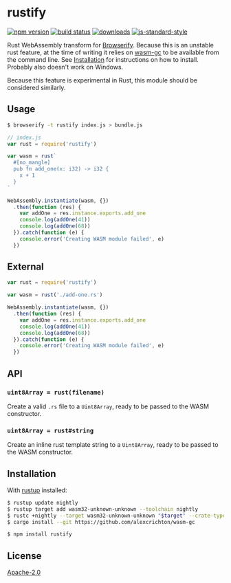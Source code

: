 # rustify
[![npm version][2]][3] [![build status][4]][5]
[![downloads][8]][9] [![js-standard-style][10]][11]

Rust WebAssembly transform for
[Browserify](https://github.com/browserify/browserify). Because this is an
unstable rust feature, at the time of writing it relies on
[wasm-gc](https://github.com/alexcrichton/wasm-gc) to be available from the
command line. See [Installation](#installation) for instructions on how to
install. Probably also doesn't work on Windows.

Because this feature is experimental in Rust, this module should be considered
similarly.

## Usage
```sh
$ browserify -t rustify index.js > bundle.js
```
```js
// index.js
var rust = require('rustify')

var wasm = rust`
  #[no_mangle]
  pub fn add_one(x: i32) -> i32 {
    x + 1
  }
`

WebAssembly.instantiate(wasm, {})
  .then(function (res) {
    var addOne = res.instance.exports.add_one
    console.log(addOne(41))
    console.log(addOne(68))
  }).catch(function (e) {
    console.error('Creating WASM module failed', e)
  })
```

## External
```js
var rust = require('rustify')

var wasm = rust('./add-one.rs')

WebAssembly.instantiate(wasm, {})
  .then(function (res) {
    var addOne = res.instance.exports.add_one
    console.log(addOne(41))
    console.log(addOne(68))
  }).catch(function (e) {
    console.error('Creating WASM module failed', e)
  })
```

## API
### `uint8Array = rust(filename)`
Create a valid `.rs` file to a `Uint8Array`, ready to be passed to the WASM
constructor.

### `uint8Array = rust#string`
Create an inline rust template string to a `Uint8Array`, ready to be passed to
the WASM constructor.

## Installation
With [rustup](https://www.rust-lang.org/install.html) installed:
```sh
$ rustup update nightly
$ rustup target add wasm32-unknown-unknown --toolchain nightly
$ rustc +nightly --target wasm32-unknown-unknown "$target" --crate-type=cdylib
$ cargo install --git https://github.com/alexcrichton/wasm-gc
```
```sh
$ npm install rustify
```

## License
[Apache-2.0](./LICENSE)

[0]: https://img.shields.io/badge/stability-experimental-orange.svg?style=flat-square
[1]: https://nodejs.org/api/documentation.html#documentation_stability_index
[2]: https://img.shields.io/npm/v/rustify.svg?style=flat-square
[3]: https://npmjs.org/package/rustify
[4]: https://img.shields.io/travis/browserify/rustify/master.svg?style=flat-square
[5]: https://travis-ci.org/browserify/rustify
[6]: https://img.shields.io/codecov/c/github/browserify/rustify/master.svg?style=flat-square
[7]: https://codecov.io/github/browserify/rustify
[8]: http://img.shields.io/npm/dm/rustify.svg?style=flat-square
[9]: https://npmjs.org/package/rustify
[10]: https://img.shields.io/badge/code%20style-standard-brightgreen.svg?style=flat-square
[11]: https://github.com/feross/standard
